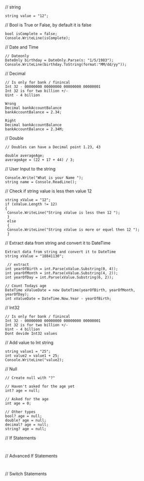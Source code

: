 // string
```
string value = "12";

```

// Bool is True or False, by default it is false
```
bool isComplete = false;
Console.WriteLine(isComplete);

```

// Date and Time
```
// Dateonly
DateOnly birthday = DateOnly.Parse(s: "1/5/1983");
Console.WriteLine(birthday.ToString(format:"MM/dd/yy"));
```

// Decimal
```
// Is only for bank / finincal
Int 32 - 00000000 00000000 00000000 00000001
Int 32 is for two billion +/-
Uint - 4 billion

Wrong 
Decimal bankAccountBalance
bankAccountBalance = 2.34;

Right
Decimal bankAccountBalance
bankAccountBalance = 2.34M;
```

// Double
```
// Doubles can have a Decimal point 1.23, 43

double averageAge;
averageAge = (22 + 17 + 44) / 3;
```

 // User Input to the string
```
Console.Write("What is your Name ");
string name = Console.ReadLine();
```

// Check if string value is less then value 12
```
string xValue = "12";
if (xValue.Length != 12)
{
 Console.WriteLine("String xValue is less then 12 ");
 }
 else
 {
 Console.WriteLine("String xValue is more or equel then 12 ");
 }
```

 // Extract data from string and convert it to DateTime
```
Extract data from string and convert it to DateTime
string xValue = "18841130";

 // extract 
int yearOfBirth = int.Parse(xValue.Substring(0, 4));
int yearOfMonth = int.Parse(xValue.Substring(4, 2));
int yearOfDay = int.Parse(xValue.Substring(6, 2));

// Count Todays age
DateTime xValueDate = new DateTime(yearOfBirth, yearOfMonth, yearOfDay);
int xValueDate = DateTime.Now.Year - yearOfBirth;

```

// Int32
```
// Is only for bank / finincal
Int 32 - 00000000 00000000 00000000 00000001
Int 32 is for two billion +/-
Uint - 4 billion
Dont devide Int32 values
```

// Add value to Int string
```
string value1 = "25";
int value2 = value1 + 25;
Console.WriteLine("value2);
```

// Null
```
// Create null with "?"

// Haven't asked for the age yet
int? age = null;

// Asked for the age
int age = 0;

// Other types
bool? age = null;
double? age = null;
decimal? age = null;
string? age = null;

```


//  If Statements
```


```

//  Advanced If Statements
```


```
// Switch Statements
```


```


